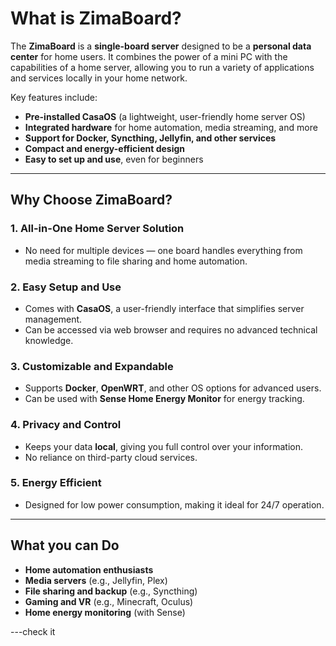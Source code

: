 # What is ZimaBoard?

The **ZimaBoard** is a **single-board server** designed to be a **personal data center** for home users. It combines the power of a mini PC with the capabilities of a home server, allowing you to run a variety of applications and services locally in your home network.

Key features include:

- **Pre-installed CasaOS** (a lightweight, user-friendly home server OS)
- **Integrated hardware** for home automation, media streaming, and more
- **Support for Docker, Syncthing, Jellyfin, and other services**
- **Compact and energy-efficient design**
- **Easy to set up and use**, even for beginners

---

## Why Choose ZimaBoard?

### 1. **All-in-One Home Server Solution**
- No need for multiple devices — one board handles everything from media streaming to file sharing and home automation.

### 2. **Easy Setup and Use**
- Comes with **CasaOS**, a user-friendly interface that simplifies server management.
- Can be accessed via web browser and requires no advanced technical knowledge.

### 3. **Customizable and Expandable**
- Supports **Docker**, **OpenWRT**, and other OS options for advanced users.
- Can be used with **Sense Home Energy Monitor** for energy tracking.

### 4. **Privacy and Control**
- Keeps your data **local**, giving you full control over your information.
- No reliance on third-party cloud services.

### 5. **Energy Efficient**
- Designed for low power consumption, making it ideal for 24/7 operation.

---

## What you can Do

- **Home automation enthusiasts**
- **Media servers** (e.g., Jellyfin, Plex)
- **File sharing and backup** (e.g., Syncthing)
- **Gaming and VR** (e.g., Minecraft, Oculus)
- **Home energy monitoring** (with Sense)

---check it
